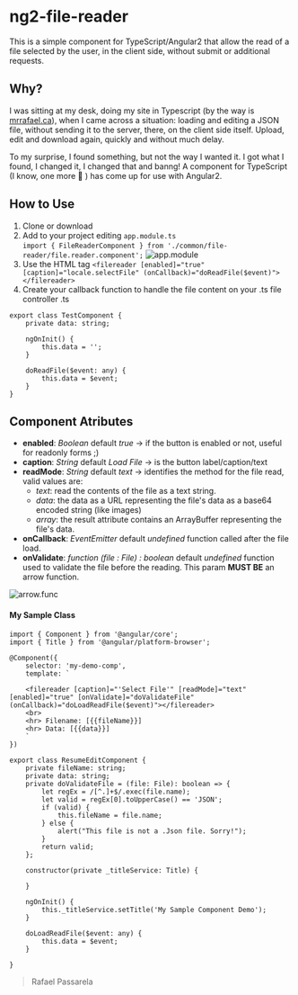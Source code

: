 # ng2-file-reader
This is a simple component for TypeScript/Angular2 that allow the read of a file selected by the user, in the client side, without submit or additional requests.

## Why?
I was sitting at my desk, doing my site in Typescript (by the way is <a href="http://mrrafael.ca/" target="_blank">mrrafael.ca</a>), when I came across a situation: loading and editing a JSON file, without sending it to the server, there, on the client side itself. Upload, edit and download again, quickly and without much delay.  

To my surprise, I found something, but not the way I wanted it. I got what I found, I changed it, I changed that and banng!
A component for TypeScript (I know, one more :grimacing: ) has come up for use with Angular2.  


## How to Use
1. Clone or download
2. Add to your project editing `app.module.ts`  
`import { FileReaderComponent } from './common/file-reader/file.reader.component';`
![app.module](https://cloud.githubusercontent.com/assets/13123625/23232537/5ad3f0a2-f92a-11e6-88b0-34c587e81bdc.png)  
3. Use the HTML tag `<filereader [enabled]="true" [caption]="locale.selectFile" (onCallback)="doReadFile($event)"></filereader>`  
4. Create your callback function to handle the file content on your .ts file controller .ts
```
export class TestComponent {
    private data: string;

    ngOnInit() {
        this.data = '';
    }

    doReadFile($event: any) {
        this.data = $event;
    }
}
```
## Component Atributes
- **enabled**: *Boolean* default *true* -> if the button is enabled or not, useful for readonly forms ;)  
- **caption**: *String* default *Load File* -> is the button label/caption/text  
- **readMode**: *String* default *text* -> identifies the method for the file read, valid values are:
     - *text*:  read the contents of the file as a text string.  
     - *data*:  the data as a URL representing the file's data as a base64 encoded string (like images)  
     - *array*: the result attribute contains an ArrayBuffer representing the file's data.  
- **onCallback**: *EventEmitter<any>* default *undefined* function called after the file load.
- **onValidate**: *function (file : File) : boolean* default *undefined* function used to validate the file before the reading. This param **MUST BE** an arrow function.

![arrow.func](https://cloud.githubusercontent.com/assets/13123625/23314257/f01675ce-fa9f-11e6-90e5-ab6c4994813a.PNG)

#### My Sample Class
```
import { Component } from '@angular/core';
import { Title } from '@angular/platform-browser';

@Component({
    selector: 'my-demo-comp',
    template: `
	
	<filereader [caption]="'Select File'" [readMode]="text" [enabled]="true" [onValidate]="doValidateFile" (onCallback)="doLoadReadFile($event)"></filereader>
	<br>
	<hr> Filename: [{{fileName}}]
	<hr> Data: [{{data}}]
	`
})

export class ResumeEditComponent {
    private fileName: string;
    private data: string;
    private doValidateFile = (file: File): boolean => {
        let regEx = /[^.]+$/.exec(file.name);
        let valid = regEx[0].toUpperCase() == 'JSON';
        if (valid) {
            this.fileName = file.name;
        } else {
            alert("This file is not a .Json file. Sorry!");
        }
        return valid;
    };

    constructor(private _titleService: Title) {

    }

    ngOnInit() {
        this._titleService.setTitle('My Sample Component Demo');
    }

    doLoadReadFile($event: any) {
        this.data = $event;
    }

}
```

> Rafael Passarela
